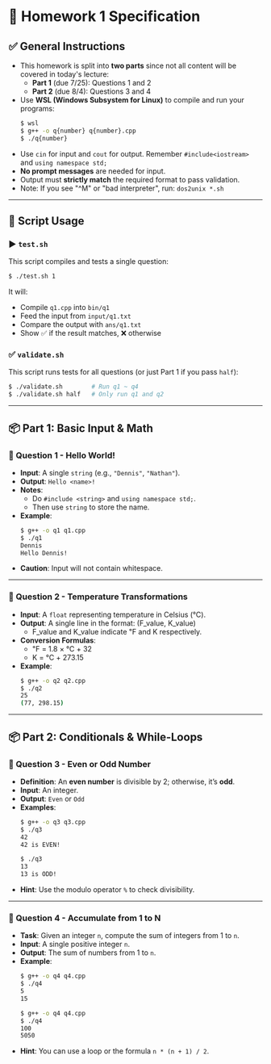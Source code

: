 # 📝 Homework 1 Specification

## ✅ General Instructions
- This homework is split into **two parts** since not all content will be covered in today's lecture:
  - **Part 1** (due 7/25): Questions 1 and 2
  - **Part 2** (due 8/4): Questions 3 and 4
- Use **WSL (Windows Subsystem for Linux)** to compile and run your programs:
    ```bash
    $ wsl
    $ g++ -o q{number} q{number}.cpp
    $ ./q{number}
    ```
- Use `cin` for input and `cout` for output. Remember `#include<iostream>` and `using namespace std;`
- **No prompt messages** are needed for input.
- Output must **strictly match** the required format to pass validation.
- Note: If you see "^M" or "bad interpreter", run: `dos2unix *.sh`

---

## 🧪 Script Usage

### ▶️ `test.sh`
This script compiles and tests a single question:
```bash
$ ./test.sh 1
```
It will:
- Compile `q1.cpp` into `bin/q1`
- Feed the input from `input/q1.txt`
- Compare the output with `ans/q1.txt`
- Show ✅ if the result matches, ❌ otherwise

### ✅ `validate.sh`
This script runs tests for all questions (or just Part 1 if you pass `half`):
```bash
$ ./validate.sh        # Run q1 ~ q4
$ ./validate.sh half   # Only run q1 and q2
```

---

## 📦 Part 1: Basic Input & Math

### 🔹 Question 1 - Hello World!
- **Input**: A single `string` (e.g., `"Dennis"`, `"Nathan"`).
- **Output**: `Hello <name>!`
- **Notes**:
  - Do `#include <string>` and `using namespace std;`.
  - Then use `string` to store the name.
- **Example**:
    ```bash
    $ g++ -o q1 q1.cpp
    $ ./q1
    Dennis
    Hello Dennis!
    ```
- **Caution**: Input will not contain whitespace.

---

### 🔹 Question 2 - Temperature Transformations
- **Input**: A `float` representing temperature in Celsius (°C).
- **Output**: A single line in the format: (F_value, K_value)
    - F_value and K_value indicate ℉ and K respectively. 
- **Conversion Formulas**:
    - ℉ = 1.8 × ℃ + 32
    - K = ℃ + 273.15
- **Example**:
    ```bash
    $ g++ -o q2 q2.cpp
    $ ./q2
    25
    (77, 298.15)
    ```

---

## 📦 Part 2: Conditionals & While-Loops

### 🔹 Question 3 - Even or Odd Number
- **Definition**: An **even number** is divisible by 2; otherwise, it’s **odd**.
- **Input**: An integer.
- **Output**: `Even` or `Odd`
- **Examples**:
    ```bash
    $ g++ -o q3 q3.cpp
    $ ./q3
    42
    42 is EVEN!
    ```
    ```bash
    $ ./q3
    13
    13 is ODD!
    ```
- **Hint**: Use the modulo operator `%` to check divisibility.

---

### 🔹 Question 4 - Accumulate from 1 to N
- **Task**: Given an integer `n`, compute the sum of integers from 1 to `n`.
- **Input**: A single positive integer `n`.
- **Output**: The sum of numbers from 1 to `n`.
- **Example**:
    ```bash
    $ g++ -o q4 q4.cpp
    $ ./q4
    5
    15
    ```
    ```bash
    $ g++ -o q4 q4.cpp
    $ ./q4
    100
    5050
    ```
- **Hint**: You can use a loop or the formula `n * (n + 1) / 2`.